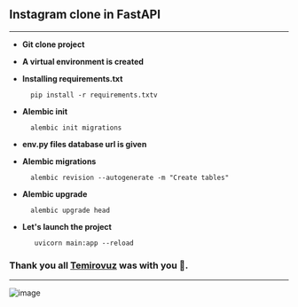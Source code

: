## Instagram clone in FastAPI

___

* **Git clone project**
* **A virtual environment is created**
* **Installing requirements.txt**

        pip install -r requirements.txtv
* **Alembic init**

        alembic init migrations
* **env.py files database url is given**
* **Alembic migrations**

        alembic revision --autogenerate -m "Create tables"
* **Alembic upgrade**

        alembic upgrade head
* **Let's launch the project**

         uvicorn main:app --reload



### Thank you all [Temirovuz](https://github.com/temirovuz) was with you 🙂.
___

![image](https://github.com/temirovuz/news_FastAPI/assets/100820263/ad07393e-59de-4374-83af-3fd6987a7b27)
